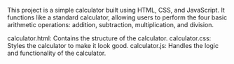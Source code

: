This project is a simple calculator built using HTML, CSS, and JavaScript.
It functions like a standard calculator, allowing users to perform the four basic arithmetic operations: addition, subtraction, multiplication, and division.

calculator.html: Contains the structure of the calculator.
calculator.css: Styles the calculator to make it look good.
calculator.js: Handles the logic and functionality of the calculator.

